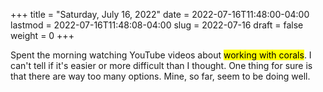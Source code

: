 +++
title = "Saturday, July 16, 2022"
date = 2022-07-16T11:48:00-04:00
lastmod = 2022-07-16T11:48:08-04:00
slug = 2022-07-16
draft = false
weight = 0
+++

Spent the morning watching YouTube videos about <mark>working with corals</mark>. I can't tell if it's easier or more difficult than I thought. One thing for sure is that there are way too many options. Mine, so far, seem to be doing well.

[//]: # "Exported with love from a post written in Org mode"
[//]: # "- https://github.com/kaushalmodi/ox-hugo"
